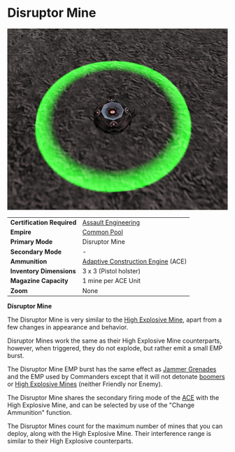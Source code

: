 # Disruptor Mine

![](../images/DisruptorMine.jpg "DisruptorMine.jpg")

|                            |                                                                       |
| -------------------------- | --------------------------------------------------------------------- |
| **Certification Required** | [Assault Engineering](../certifications/Assault_Engineering.md)       |
| **Empire**                 | [Common Pool](../terminology/Common_Pool.md)                          |
| **Primary Mode**           | Disruptor Mine                                                        |
| **Secondary Mode**         | \-                                                                    |
| **Ammunition**             | [Adaptive Construction Engine](Adaptive_Construction_Engine.md) (ACE) |
| **Inventory Dimensions**   | 3 x 3 (Pistol holster)                                                |
| **Magazine Capacity**      | 1 mine per ACE Unit                                                   |
| **Zoom**                   | None                                                                  |

**Disruptor Mine**

The Disruptor Mine is very similar to the
[High Explosive Mine](Adaptive_Construction_Engine.md#high-explosive-mine),
apart from a few changes in appearance and behavior.

Disruptor Mines work the same as their High Explosive Mine counterparts,
however, when triggered, they do not explode, but rather emit a small EMP burst.

The Disruptor Mine EMP burst has the same effect as
[Jammer Grenades](Jammer_Grenade.md) and the EMP used by Commanders except that
it will not detonate
[boomers](Adaptive_Construction_Engine.md#remote-detonated-charge-boomer) or
[High Explosive Mines](Adaptive_Construction_Engine.md#high-explosive-mine)
(neither Friendly nor Enemy).

The Disruptor Mine shares the secondary firing mode of the
[ACE](Adaptive_Construction_Engine.md) with the High Explosive Mine, and can be
selected by use of the "Change Ammunition" function.

The Disruptor Mines count for the maximum number of mines that you can deploy,
along with the High Explosive Mine. Their interference range is similar to their
High Explosive counterparts.
